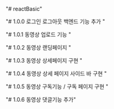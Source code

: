 "# reactBasic" 


"# 1.0.0 로그인 로그아웃 백엔드 기능 추가 "

"# 1.0.1 동영상 업로드 기능 "

"# 1.0.2 동영상 랜딩페이지 " 

"# 1.0.3 동영상 상세페이지 구현 " 

"# 1.0.4 동영상 상세 페이지 사이드 바 구현 " 

"# 1.0.5 동영상 구독기능 / 구독 페이지 구현 " 

"# 1.0.6 동영상 댓글기능 추가"